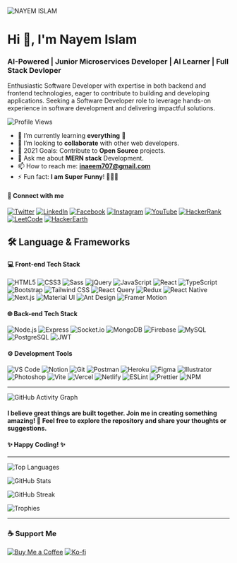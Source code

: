 ![NAYEM ISLAM](https://github.com/user-attachments/assets/9b34d845-b76b-4bb6-a9df-0af33e5065e2)

# Hi 👋, I'm Nayem Islam

### AI-Powered | Junior Microservices Developer | AI Learner | Full Stack Devloper

Enthusiastic Software Developer with expertise in both backend and frontend technologies, eager to contribute to building and developing applications. Seeking a Software Developer role to leverage hands-on experience in software
development and delivering impactful solutions.

![Profile Views](https://komarev.com/ghpvc/?username=nayem707&label=Profile%20views&color=0e75b6&style=flat)

- 🔭 I’m currently learning **everything** 🤣
- 👯 I’m looking to **collaborate** with other web developers.
- 🥅 2021 Goals: Contribute to **Open Source** projects.
- 💬 Ask me about **MERN stack** Development.
- 📫 How to reach me: **inaeem707@gmail.com**
- ⚡ Fun fact: **I am Super Funny**! 🤣🤣🤣

#### 🔗 Connect with me

[![Twitter](https://img.shields.io/badge/Twitter-%231DA1F2.svg?style=for-the-badge&logo=Twitter&logoColor=white)](https://twitter.com/snnayem707)
[![LinkedIn](https://img.shields.io/badge/LinkedIn-%230077B5.svg?style=for-the-badge&logo=linkedin&logoColor=white)](https://www.linkedin.com/in/nayem-islam-281b76240/)
[![Facebook](https://img.shields.io/badge/Facebook-%231877F2.svg?style=for-the-badge&logo=Facebook&logoColor=white)](https://web.facebook.com/inayem707/)
[![Instagram](https://img.shields.io/badge/Instagram-%23E4405F.svg?style=for-the-badge&logo=Instagram&logoColor=white)](https://www.instagram.com/inaeem707/)
[![YouTube](https://img.shields.io/badge/YouTube-%23FF0000.svg?style=for-the-badge&logo=YouTube&logoColor=white)](https://www.youtube.com/channel/UC6E2R0w0AGtiX_zk1fT4Rew)
[![HackerRank](https://img.shields.io/badge/HackerRank-%232EC866.svg?style=for-the-badge&logo=HackerRank&logoColor=white)](https://www.hackerrank.com/gangsn490)
[![LeetCode](https://img.shields.io/badge/LeetCode-%23FFA116.svg?style=for-the-badge&logo=LeetCode&logoColor=white)](https://leetcode.com/nayem-islam/)
[![HackerEarth](https://img.shields.io/badge/HackerEarth-%232C3454.svg?style=for-the-badge&logo=HackerEarth&logoColor=Blue)](https://www.hackerearth.com/@gangsn490)

## 🛠 Language & Frameworks

#### 💻 Front-end Tech Stack

![HTML5](https://img.shields.io/badge/HTML5-E34F26?style=for-the-badge&logo=html5&logoColor=white)
![CSS3](https://img.shields.io/badge/CSS3-1572B6?style=for-the-badge&logo=css3&logoColor=white)
![Sass](https://img.shields.io/badge/Sass-CC6699?style=for-the-badge&logo=sass&logoColor=white)
![jQuery](https://img.shields.io/badge/jQuery-0769AD?style=for-the-badge&logo=jquery&logoColor=white)
![JavaScript](https://img.shields.io/badge/JavaScript-F7DF1E?style=for-the-badge&logo=javascript&logoColor=black)
![React](https://img.shields.io/badge/React-006cc1?style=for-the-badge&logo=react&logoColor=61DAFB)
![TypeScript](https://img.shields.io/badge/TypeScript-3178C6?style=for-the-badge&logo=typescript&logoColor=white)
![Bootstrap](https://img.shields.io/badge/Bootstrap-7952B3?style=for-the-badge&logo=bootstrap&logoColor=white)
![Tailwind CSS](https://img.shields.io/badge/Tailwind_CSS-06B6D4?style=for-the-badge&logo=tailwindcss&logoColor=white)
![React Query](https://img.shields.io/badge/React_Query-FF4154?style=for-the-badge&logo=reactquery&logoColor=white)
![Redux](https://img.shields.io/badge/Redux-764ABC?style=for-the-badge&logo=redux&logoColor=white)
![React Native](https://img.shields.io/badge/React_Native-0063b1?style=for-the-badge&logo=react&logoColor=61DAFB)
![Next.js](https://img.shields.io/badge/Next.js-000000?style=for-the-badge&logo=nextdotjs&logoColor=white)
![Material UI](https://img.shields.io/badge/Material_UI-0081CB?style=for-the-badge&logo=mui&logoColor=white)
![Ant Design](https://img.shields.io/badge/Ant_Design-0170FE?style=for-the-badge&logo=antdesign&logoColor=white)
![Framer Motion](https://img.shields.io/badge/Framer_Motion-0055FF?style=for-the-badge&logo=framer&logoColor=white)

#### 🌐 Back-end Tech Stack

![Node.js](https://img.shields.io/badge/Node.js-339933?style=for-the-badge&logo=nodedotjs&logoColor=white)
![Express](https://img.shields.io/badge/Express-000000?style=for-the-badge&logo=express&logoColor=white)
![Socket.io](https://img.shields.io/badge/Socket.io-010101?style=for-the-badge&logo=socketdotio&logoColor=white)
![MongoDB](https://img.shields.io/badge/MongoDB-47A248?style=for-the-badge&logo=mongodb&logoColor=white)
![Firebase](https://img.shields.io/badge/Firebase-FFCA28?style=for-the-badge&logo=firebase&logoColor=black)
![MySQL](https://img.shields.io/badge/MySQL-4479A1?style=for-the-badge&logo=mysql&logoColor=white)
![PostgreSQL](https://img.shields.io/badge/PostgreSQL-4169E1?style=for-the-badge&logo=postgresql&logoColor=white)
![JWT](https://img.shields.io/badge/JWT-000000?style=for-the-badge&logo=jsonwebtokens&logoColor=white)

#### ⚙️ Development Tools

![VS Code](https://img.shields.io/badge/VS_Code-007ACC?style=for-the-badge&logo=visualstudiocode&logoColor=white)
![Notion](https://img.shields.io/badge/Notion-000000?style=for-the-badge&logo=notion&logoColor=white)
![Git](https://img.shields.io/badge/Git-F05032?style=for-the-badge&logo=git&logoColor=white)
![Postman](https://img.shields.io/badge/Postman-FF6C37?style=for-the-badge&logo=postman&logoColor=white)
![Heroku](https://img.shields.io/badge/Heroku-430098?style=for-the-badge&logo=heroku&logoColor=white)
![Figma](https://img.shields.io/badge/Figma-F24E1E?style=for-the-badge&logo=figma&logoColor=white)
![Illustrator](https://img.shields.io/badge/Illustrator-FF9A00?style=for-the-badge&logo=adobeillustrator&logoColor=white)
![Photoshop](https://img.shields.io/badge/Photoshop-31A8FF?style=for-the-badge&logo=adobephotoshop&logoColor=white)
![Vite](https://img.shields.io/badge/Vite-646CFF?style=for-the-badge&logo=vite&logoColor=white)
![Vercel](https://img.shields.io/badge/Vercel-000000?style=for-the-badge&logo=vercel&logoColor=white)
![Netlify](https://img.shields.io/badge/Netlify-00C7B7?style=for-the-badge&logo=netlify&logoColor=white)
![ESLint](https://img.shields.io/badge/ESLint-4B32C3?style=for-the-badge&logo=eslint&logoColor=white)
![Prettier](https://img.shields.io/badge/Prettier-F7B93E?style=for-the-badge&logo=prettier&logoColor=black)
![NPM](https://img.shields.io/badge/npm-CB3837?style=for-the-badge&logo=npm&logoColor=white)

---
![GitHub Activity Graph](https://github-readme-activity-graph.vercel.app/graph?username=Nayem707&theme=react-dark&hide_border=true&area=true)

#### I believe great things are built together. Join me in creating something amazing! 💪 Feel free to explore the repository and share your thoughts or suggestions.

#### ✨ Happy Coding! ✨

---

![Top Languages](https://github-readme-stats.vercel.app/api/top-langs?username=nayem707&show_icons=true&locale=en&layout=compact&theme=dracula&card_width=320)

![GitHub Stats](https://github-readme-stats.vercel.app/api?username=nayem707&show_icons=true&theme=dracula)

![GitHub Streak](https://github-readme-streak-stats.herokuapp.com/?user=nayem707&theme=dracula)

![Trophies](https://github-profile-trophy.vercel.app/?username=nayem707&ma&theme=dracula&ma&column=5&margin-w=5&margin-h=5)


---

### ☕ Support Me

[![Buy Me a Coffee](https://img.shields.io/badge/Buy_Me_A_Coffee-FFDD00?style=flat-square&logo=buy-me-a-coffee&logoColor=black)](https://bmc.link/gangsn490p)
[![Ko-fi](https://img.shields.io/badge/Ko--fi-F16061?style=flat-square&logo=ko-fi&logoColor=white)](https://ko-fi.com/snislam)
